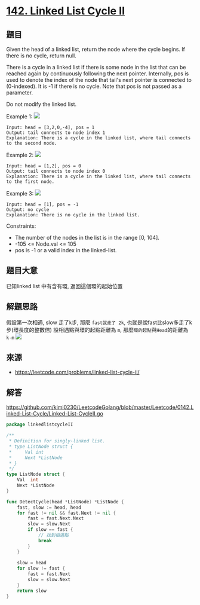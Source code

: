 # [142. Linked List Cycle II](https://leetcode.com/problems/linked-list-cycle-ii/)

## 題目

Given the head of a linked list, return the node where the cycle begins. If there is no cycle, return null.

There is a cycle in a linked list if there is some node in the list that can be reached again by continuously following the next pointer. Internally, pos is used to denote the index of the node that tail's next pointer is connected to (0-indexed). It is -1 if there is no cycle. Note that pos is not passed as a parameter.

Do not modify the linked list.

 
Example 1:
![](https://assets.leetcode.com/uploads/2018/12/07/circularlinkedlist.png)
```
Input: head = [3,2,0,-4], pos = 1
Output: tail connects to node index 1
Explanation: There is a cycle in the linked list, where tail connects to the second node.
```

Example 2:
![](https://assets.leetcode.com/uploads/2018/12/07/circularlinkedlist_test2.png)
```
Input: head = [1,2], pos = 0
Output: tail connects to node index 0
Explanation: There is a cycle in the linked list, where tail connects to the first node.
```

Example 3:
![](https://assets.leetcode.com/uploads/2018/12/07/circularlinkedlist_test3.png)
```
Input: head = [1], pos = -1
Output: no cycle
Explanation: There is no cycle in the linked list.
``` 

Constraints:

* The number of the nodes in the list is in the range [0, 104].
* -105 <= Node.val <= 105
* pos is -1 or a valid index in the linked-list.

## 題目大意
已知linked list 中有含有環, 返回這個環的起始位置

## 解題思路
假設第一次相遇, slow 走了`k`步, 那麼 `fast就走了 2k`, 也就是說fast比slow多走了k步(環長度的整數倍)
設相遇點與環的起點距離為 `m`, 那麼`環的起點`與`Head`的距離為 `k-m`
![](https://github.com/kimi0230/assets/blob/master/leetcode/images/0142.LinkedListCycleII.jpg?raw=true)

## 來源
* https://leetcode.com/problems/linked-list-cycle-ii/

## 解答
https://github.com/kimi0230/LeetcodeGolang/blob/master/Leetcode/0142.Linked-List-Cycle/Linked-List-CycleII.go

```go
package linkedlistcycleII

/**
 * Definition for singly-linked list.
 * type ListNode struct {
 *     Val int
 *     Next *ListNode
 * }
 */
type ListNode struct {
	Val  int
	Next *ListNode
}

func DetectCycle(head *ListNode) *ListNode {
	fast, slow := head, head
	for fast != nil && fast.Next != nil {
		fast = fast.Next.Next
		slow = slow.Next
		if slow == fast {
			// 找到相遇點
			break
		}
	}
	
	slow = head
	for slow != fast {
		fast = fast.Next
		slow = slow.Next
	}
	return slow
}

```